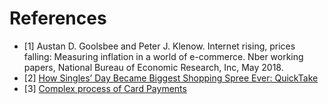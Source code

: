 # References
- [1] Austan D. Goolsbee and Peter J. Klenow. Internet rising, prices falling: Measuring inflation in a world of e-commerce. Nber working papers, National Bureau of Economic Research, Inc, May 2018.
- [2] [How Singles’ Day Became Biggest Shopping Spree Ever: QuickTake](https://www.washingtonpost.com/business/how-singles-day-became-biggest-shopping-spree-ever-quicktake/2020/11/09/ff52e6ae-22d6-11eb-9c4a-0dc6242c4814_story.html)
- [3] [Complex process of Card Payments](https://medium.com/paybycps/payments-problem-statement-997cb201267f)
